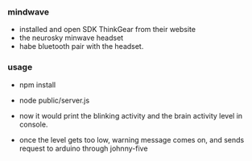 ### mindwave
 * installed and open SDK ThinkGear from their website
 * the neurosky minwave headset
 * habe bluetooth pair with the headset.


### usage
* npm install
* node public/server.js

* now it would print the blinking activity and the brain activity level in console.
* once the level gets too low, warning message comes on, and sends request to arduino through johnny-five
